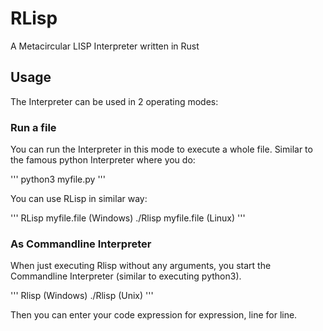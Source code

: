 # RLisp
A Metacircular LISP Interpreter written in Rust

## Usage

The Interpreter can be used in 2 operating modes:

### Run a file

You can run the Interpreter in this mode to execute a whole file. Similar to the famous python Interpreter
where you do: 

'''
python3 myfile.py
'''

You can use RLisp in similar way:

'''
RLisp myfile.file (Windows)
./Rlisp myfile.file (Linux)
'''

### As Commandline Interpreter

When just executing Rlisp without any arguments, you start the Commandline Interpreter (similar to executing python3).

'''
Rlisp   (Windows)
./Rlisp (Unix)
'''

Then you can enter your code expression for expression, line for line.
